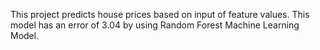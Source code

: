This project predicts house prices based on input of feature values. This model has an error of 3.04 by using Random Forest Machine Learning Model.
